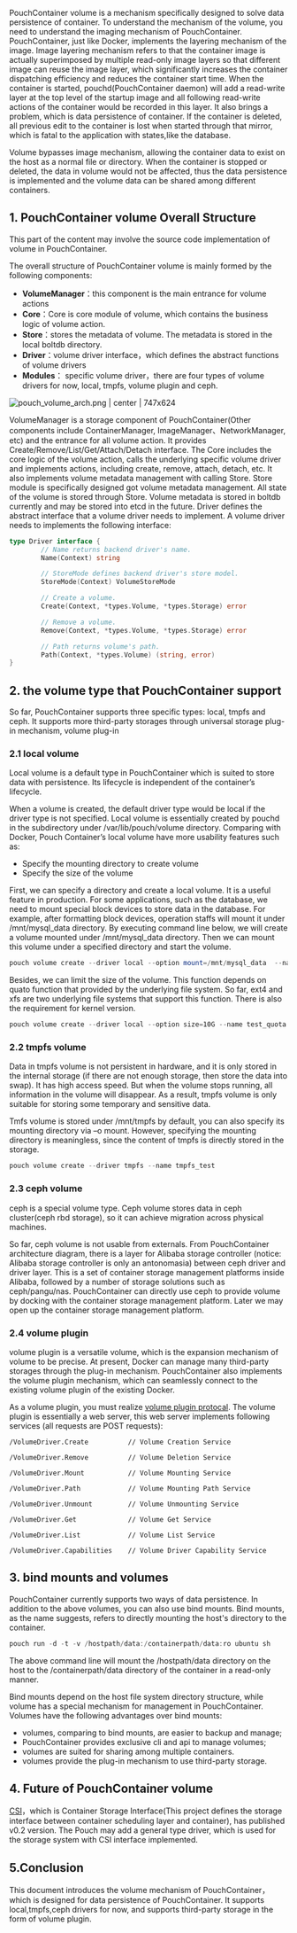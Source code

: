 PouchContainer volume is a mechanism specifically designed to solve data persistence of container. To understand the mechanism of the volume, you need to understand the imaging mechanism of PouchContainer. PouchContainer, just like Docker, implements the layering mechanism of the image. Image layering mechanism refers to that the container image is actually superimposed by multiple read-only image layers so that different image can reuse the image layer, which significantly increases the container dispatching efficiency and reduces the container start time. When the container is started, pouchd(PouchContainer daemon) will add a read-write layer at the top level of the startup image and all following read-write actions of the container would be recorded in this layer. It also brings a problem, which is data persistence of container. If the container is deleted, all previous edit to the container is lost when started through that mirror, which is fatal to the application with states,like the database.

Volume bypasses image mechanism, allowing the container data to exist on the host as a normal file or directory. When the container is stopped or deleted, the data in volume would not be affected, thus the data persistence is implemented and the volume data can be shared among different containers.

## 1. PouchContainer volume Overall Structure

This part of the content may involve the source code implementation of volume in PouchContainer.

The overall structure of PouchContainer volume is mainly formed by the following components:


* __VolumeManager__：this component is the main entrance for volume actions
* __Core__：Core is core module of volume, which contains the business logic of volume action.
* __Store__：stores the metadata of volume. The metadata is stored in the local boltdb directory.
* __Driver__：volume driver interface，which defines the abstract functions of volume drivers
* __Modules__： specific volume driver，there are four types of volume drivers for now, local, tmpfs, volume plugin and ceph.


![pouch_volume_arch.png | center | 747x624](https://cdn.yuque.com/lark/0/2018/png/108876/1526824612386-4a990eb9-77b8-4bdf-83ff-a243501a45d3.png "")

VolumeManager is a storage component of PouchContainer(Other components include ContainerManager, ImageManager、NetworkManager, etc) and the entrance for all volume action. It provides Create/Remove/List/Get/Attach/Detach interface. The Core includes the core logic of the volume action, calls the underlying specific volume driver and implements actions, including create, remove, attach, detach, etc. It also implements volume metadata management with calling Store. Store module is specifically designed got volume metadata management. All state of the volume is stored through Store. 
Volume metadata is stored in boltdb currently and may be stored into etcd in the future. Driver defines the abstract interface that a volume driver needs to implement. A volume driver needs to implements the following interface:

```go
type Driver interface {
        // Name returns backend driver's name.
        Name(Context) string

        // StoreMode defines backend driver's store model.
        StoreMode(Context) VolumeStoreMode

        // Create a volume.
        Create(Context, *types.Volume, *types.Storage) error

        // Remove a volume.
        Remove(Context, *types.Volume, *types.Storage) error

        // Path returns volume's path.
        Path(Context, *types.Volume) (string, error)
}
```

## 2. the volume type that PouchContainer support 
So far, PouchContainer supports three specific types: local, tmpfs and ceph. It supports more third-party storages through universal storage plug-in mechanism, volume plug-in

### 2.1 local volume

Local volume is a default type in PouchContainer which is suited to store data with persistence. Its lifecycle is independent of the container’s lifecycle. 

When a volume is created, the default driver type would be local if the driver type is not specified. Local volume is essentially created by pouchd in the subdirectory under /var/lib/pouch/volume directory. Comparing with Docker, Pouch Container’s local volume have more usability features such as:

* Specify the mounting directory to create volume 
* Specify the size of the volume

First, we can specify a directory and create a local volume. It is a useful feature in production. For some applications, such as the database, we need to mount special block devices to store data in the database. For example, after formatting block devices, operation staffs will mount it under /mnt/mysql_data directory. By executing command line below, we will create a volume mounted under /mnt/mysql_data directory. Then we can mount this volume under a specified directory and start the volume.

```powershell
pouch volume create --driver local --option mount=/mnt/mysql_data  --name mysql_data
```

Besides, we can limit the size of the volume. This function depends on quato function that provided by the underlying file system. So far, ext4 and xfs are two underlying file systems that support this function. There is also the requirement for kernel version.

```powershell
pouch volume create --driver local --option size=10G --name test_quota
```

### 2.2 tmpfs volume

Data in tmpfs volume is not persistent in hardware, and it is only stored in the internal storage (if there are not enough storage, then store the data into swap). It has high access speed. But when the volume stops running, all information in the volume will disappear. As a result, tmpfs volume is only suitable for storing some temporary and sensitive data. 

Tmfs volume is stored under /mnt/tmpfs by default, you can also specify its mounting directory via –o mount. However, specifying the mounting directory is meaningless, since the content of tmpfs is directly stored in the storage.

```powershell
pouch volume create --driver tmpfs --name tmpfs_test
```

### 2.3 ceph volume

ceph is a special volume type. Ceph volume stores data in ceph cluster(ceph rbd storage), so it can achieve migration across physical machines. 

So far, ceph volume is not usable from externals. From PouchContainer architecture diagram, there is a layer for Alibaba storage controller (notice: Alibaba storage controller is only an antonomasia) between ceph driver and driver layer. This is a set of container storage management platforms inside Alibaba, followed by a number of storage solutions such as ceph/pangu/nas. PouchContainer can directly use ceph to provide volume by docking with the container storage management platform. Later we may open up the container storage management platform.

### 2.4 volume plugin

volume plugin is a versatile volume, which is the expansion mechanism of volume to be precise. At present, Docker can manage many third-party storages through the plug-in mechanism. PouchContainer also implements the volume plugin mechanism, which can seamlessly connect to the existing volume plugin of the existing Docker. 

As a volume plugin, you must realize [volume plugin protocal](https://docs.docker.com/engine/extend/plugins_volume/#volume-plugin-protocol). The volume plugin is essentially a web server, this web server implements following services (all requests are POST requests):

```plain
/VolumeDriver.Create          // Volume Creation Service

/VolumeDriver.Remove          // Volume Deletion Service

/VolumeDriver.Mount           // Volume Mounting Service

/VolumeDriver.Path            // Volume Mounting Path Service

/VolumeDriver.Unmount         // Volume Unmounting Service

/VolumeDriver.Get             // Volume Get Service

/VolumeDriver.List            // Volume List Service

/VolumeDriver.Capabilities    // Volume Driver Capability Service
```

## 3. bind mounts and volumes

PouchContainer currently supports two ways of data persistence. In addition to the above volumes, you can also use bind mounts. Bind mounts, as the name suggests, refers to directly mounting the host's directory to the container. 

```powershell
pouch run -d -t -v /hostpath/data:/containerpath/data:ro ubuntu sh
```

The above command line will mount the /hostpath/data directory on the host to the /containerpath/data directory of the container in a read-only manner. 

Bind mounts depend on the host file system directory structure, while volume has a special mechanism for management in PouchContainer. Volumes have the following advantages over bind mounts:

* volumes, comparing to bind mounts, are easier to backup and manage;
* PouchContainer provides exclusive cli and api to manage volumes;
* volumes are suited for sharing among multiple containers.
* volumes provide the plug-in mechanism to use third-party storage.


## 4. Future of PouchContainer volume

[CSI](https://github.com/container-storage-interface/spec)，which is Container Storage Interface(This project defines the storage interface between container scheduling layer and container), has published v0.2 version. The Pouch may add a general type driver, which is used for the storage system with CSI interface implemented.

## 5.Conclusion

This document introduces the volume mechanism of PouchContainer， which is designed for data persistence of PouchContainer. It supports local,tmpfs,ceph drivers for now, and supports third-party storage in the form of volume plugin.